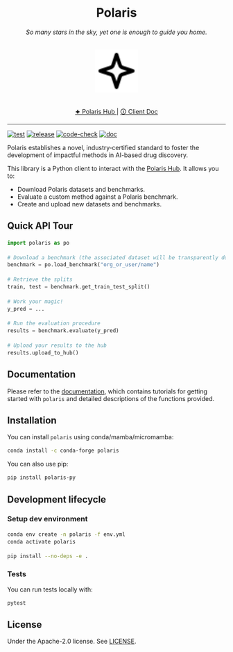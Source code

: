 <h1 align="center">Polaris</h1>
<p align="center"><i>So many stars in the sky, yet one is enough to guide you home.</i></p>

</br>
<div align="center">
    <img src="docs/images/logo-black.svg" width="100px">
</div>
</br>

<p align="center">
    <a href="https://polarishub.io/" target="_blank">
      🟆 Polaris Hub
  </a> |
  <a href="https://polaris-hub.github.io/polaris/" target="_blank">
      🛈 Client Doc
  </a>
</p>

---

<!-- [![PyPI](https://img.shields.io/pypi/v/polaris-py)](https://pypi.org/project/polaris-py/)
[![Conda](https://img.shields.io/conda/v/conda-forge/polaris?label=conda&color=success)](https://anaconda.org/conda-forge/polaris)
[![PyPI - Downloads](https://img.shields.io/pypi/dm/polaris-py)](https://pypi.org/project/polaris-py/)
[![Conda](https://img.shields.io/conda/dn/conda-forge/polaris)](https://anaconda.org/conda-forge/polaris)
[![PyPI - Python Version](https://img.shields.io/pypi/pyversions/polaris-py)](https://pypi.org/project/polaris-py/)
[![Code license](https://img.shields.io/badge/Code%20License-Apache_2.0-green.svg)](https://github.com/polaris-hub/polaris/blob/main/LICENSE)
[![GitHub Repo stars](https://img.shields.io/github/stars/polaris-hub/polaris)](https://github.com/polaris-hub/polaris/stargazers)
[![GitHub Repo stars](https://img.shields.io/github/forks/polaris-hub/polaris)](https://github.com/polaris-hub/polaris/network/members) -->

[![test](https://github.com/polaris-hub/polaris/actions/workflows/test.yml/badge.svg)](https://github.com/polaris-hub/polaris/actions/workflows/test.yml)
[![release](https://github.com/polaris-hub/polaris/actions/workflows/release.yml/badge.svg)](https://github.com/polaris-hub/polaris/actions/workflows/release.yml)
[![code-check](https://github.com/polaris-hub/polaris/actions/workflows/code-check.yml/badge.svg)](https://github.com/polaris-hub/polaris/actions/workflows/code-check.yml)
[![doc](https://github.com/polaris-hub/polaris/actions/workflows/doc.yml/badge.svg)](https://github.com/polaris-hub/polaris/actions/workflows/doc.yml)

Polaris establishes a novel, industry‑certified standard to foster the development of impactful methods in AI-based drug discovery.

This library is a Python client to interact with the [Polaris Hub](https://polarishub.io/). It allows you to:

- Download Polaris datasets and benchmarks.
- Evaluate a custom method against a Polaris benchmark.
- Create and upload new datasets and benchmarks.

## Quick API Tour

```python
import polaris as po

# Download a benchmark (the associated dataset will be transparently downloaded)
benchmark = po.load_benchmark("org_or_user/name")

# Retrieve the splits
train, test = benchmark.get_train_test_split()

# Work your magic!
y_pred = ...

# Run the evaluation procedure
results = benchmark.evaluate(y_pred)

# Upload your results to the hub
results.upload_to_hub()
```

## Documentation

Please refer to the [documentation](https://polaris-hub.github.io/polaris/), which contains tutorials for getting started with `polaris` and detailed descriptions of the functions provided.

## Installation

You can install `polaris` using conda/mamba/micromamba:

```bash
conda install -c conda-forge polaris
```

You can also use pip:

```bash
pip install polaris-py
```

## Development lifecycle

### Setup dev environment

```bash
conda env create -n polaris -f env.yml
conda activate polaris

pip install --no-deps -e .
```

### Tests

You can run tests locally with:

```bash
pytest
```

## License

Under the Apache-2.0 license. See [LICENSE](LICENSE).
